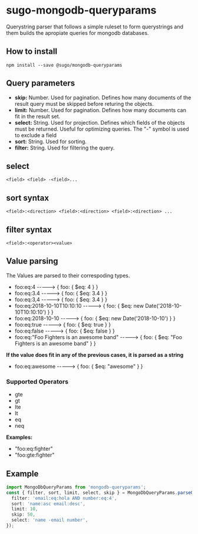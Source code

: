 # **sugo-mongodb-queryparams**

Querystring parser that follows a simple ruleset to form querystrings and them builds the apropiate queries for mongodb databases.

## **How to install**

```shell
npm install --save @sugo/mongodb-queryparams
```

## **Query parameters**

- **skip:** Number. Used for pagination. Defines how many documents of the result query must be skipped before returing the objects.
- **limit:** Number. Used for pagination. Defines how many documents can fit in the result set.
- **select:** String. Used for projection. Defines which fields of the objects must be returned. Useful for optimizing queries. The "-" symbol is used to exclude a field
- **sort:** String. Used for sorting.
- **filter:** String. Used for filtering the query.

## **select**

`<field> <field> -<field>...`

## **sort syntax**

`<field>:<direction> <field>:<direction> <field>:<direction> ...`

## **filter syntax**

`<field>:<operator><value>`

## **Value parsing**

The Values are parsed to their correspoding types.

- foo:eq:4 -----> { foo: { \$eq: 4 } }
- foo:eq:3.4 -----> { foo: { \$eq: 3.4 } }
- foo:eq:3,4 -----> { foo: { \$eq: 3.4 } }
- foo:eq:2018-10-10T10:10:10 -----> { foo: { \$eq: new Date('2018-10-10T10:10:10') } }
- foo:eq:2018-10-10 -----> { foo: { \$eq: new Date('2018-10-10') } }
- foo:eq:true -----> { foo: { \$eq: true } }
- foo:eq:false -----> { foo: { \$eq: false } }
- foo:eq:"Foo Fighters is an awesome band" -----> { foo: { \$eq: "Foo Fighters is an awesome band" } }

**If the value does fit in any of the previous cases, it is parsed as a string**

- foo:eq:awesome -----> { foo: { \$eq: "awesome" } }

### **Supported Operators**

- gte
- gt
- lte
- lt
- eq
- neq

**Examples:**

- "foo:eq:fighter"
- "foo:gte:fighter"

## **Example**

```typescript
import MongoDbQueryParams from 'mongodb-queryparams';
const { filter, sort, limit, select, skip } = MongoDbQueryParams.parseQueryParams({
  filter: 'email:eq:hola AND number:eq:4',
  sort: 'name:asc email:desc',
  limit: 10,
  skip: 50,
  select: 'name -email number',
});
```
